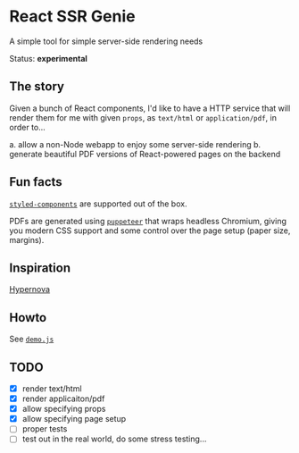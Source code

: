 # React SSR Genie

A simple tool for simple server-side rendering needs

Status: **experimental**

## The story

Given a bunch of React components, I'd like to have a HTTP service that will render them for me with given `props`, as `text/html` or `application/pdf`, in order to...

a. allow a non-Node webapp to enjoy some server-side rendering
b. generate beautiful PDF versions of React-powered pages on the backend

## Fun facts

[`styled-components`][styled-components] are supported out of the box.

PDFs are generated using [`puppeteer`][puppeteer] that wraps headless Chromium, giving you modern CSS support and some control over the page setup (paper size, margins).

## Inspiration

[Hypernova][hypernova]

## Howto

See [`demo.js`][demo]

## TODO

* [x] render text/html
* [x] render applicaiton/pdf
* [x] allow specifying props
* [x] allow specifying page setup
* [ ] proper tests
* [ ] test out in the real world, do some stress testing...

[demo]: demo/demo.js
[puppeteer]: https://github.com/GoogleChrome/puppeteer/
[styled-components]: https://www.styled-components.com/
[hypernova]: https://github.com/airbnb/hypernova
